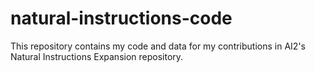 # natural-instructions-code
This repository contains my code and data for my contributions in AI2's Natural Instructions Expansion repository.
